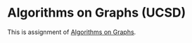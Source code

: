 # Algorithms on Graphs (UCSD)

This is assignment of [Algorithms on Graphs](https://www.coursera.org/learn/algorithms-on-graphs).
